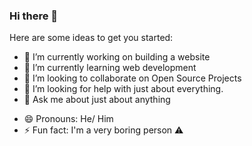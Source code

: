 ### Hi there 👋

<!--
**thomasthaddeus/thomasthaddeus** is a ✨ _special_ ✨ repository because its `README.md` (this file) appears on your GitHub profile.
-->
Here are some ideas to get you started:

- 🔭 I’m currently working on building a website
- 🌱 I’m currently learning web development
- 👯 I’m looking to collaborate on Open Source Projects
- 🤔 I’m looking for help with just about everything.
- 💬 Ask me about just about anything
<!--
- 📫 How to reach me: [![![Email](mailto:thomasthaddeus@cityuniversity.org)](https://user-images.githubusercontent.com/92204097/198655718-ab18cb79-c196-4c26-af00-6275e398c73b.png)]
-->
                      
- 😄 Pronouns: He/ Him
- ⚡ Fun fact: I'm a very boring person :warning: 
